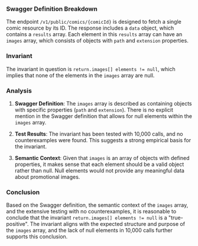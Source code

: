 ### Swagger Definition Breakdown

The endpoint `/v1/public/comics/{comicId}` is designed to fetch a single comic resource by its ID. The response includes a `data` object, which contains a `results` array. Each element in this `results` array can have an `images` array, which consists of objects with `path` and `extension` properties.

### Invariant

The invariant in question is `return.images[] elements != null`, which implies that none of the elements in the `images` array are null.

### Analysis

1. **Swagger Definition**: The `images` array is described as containing objects with specific properties (`path` and `extension`). There is no explicit mention in the Swagger definition that allows for null elements within the `images` array.

2. **Test Results**: The invariant has been tested with 10,000 calls, and no counterexamples were found. This suggests a strong empirical basis for the invariant.

3. **Semantic Context**: Given that `images` is an array of objects with defined properties, it makes sense that each element should be a valid object rather than null. Null elements would not provide any meaningful data about promotional images.

### Conclusion

Based on the Swagger definition, the semantic context of the `images` array, and the extensive testing with no counterexamples, it is reasonable to conclude that the invariant `return.images[] elements != null` is a "true-positive". The invariant aligns with the expected structure and purpose of the `images` array, and the lack of null elements in 10,000 calls further supports this conclusion.
